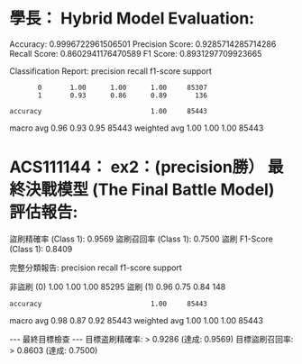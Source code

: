 學長：
Hybrid Model Evaluation:
===============================
Accuracy: 0.9996722961506501
Precision Score: 0.9285714285714286
Recall Score: 0.8602941176470589
F1 Score: 0.8931297709923665

Classification Report:
              precision    recall  f1-score   support

           0       1.00      1.00      1.00     85307
           1       0.93      0.86      0.89       136

    accuracy                           1.00     85443
   macro avg       0.96      0.93      0.95     85443
weighted avg       1.00      1.00      1.00     85443


ACS111144：
ex2：(precision勝）
最終決戰模型 (The Final Battle Model) 評估報告:
==================================================
盜刷精確率 (Class 1): 0.9569
盜刷召回率 (Class 1): 0.7500
盜刷 F1-Score (Class 1): 0.8409

完整分類報告:
              precision    recall  f1-score   support

   非盜刷 (0)      1.00      1.00      1.00     85295
     盜刷 (1)      0.96      0.75      0.84       148

    accuracy                           1.00     85443
   macro avg       0.98      0.87      0.92     85443
weighted avg       1.00      1.00      1.00     85443


--- 最終目標檢查 ---
目標盗刷精確率: > 0.9286 (達成: 0.9569)
目標盜刷召回率: > 0.8603 (達成: 0.7500)

